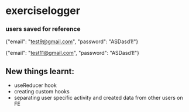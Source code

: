 # exerciselogger

### users saved for reference

{"email": "test9@gmail.com",
"password": "ASDasd1!"}


{"email": "test11@gmail.com",
"password": "ASDasd1!"}

## New things learnt:
- useReducer hook
- creating custom hooks
- separating user specific activity and created data from other users on FE


